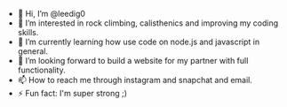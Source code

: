 - 👋 Hi, I’m @leedig0
- 👀 I’m interested in rock climbing, calisthenics and improving my coding skills.
- 🌱 I’m currently learning how use code on node.js and javascript in general.
- 💞️ I’m looking forward to build a website for my partner with full functionality.
- 📫 How to reach me through instagram and snapchat and email.
- ⚡ Fun fact: I'm super strong ;)

<!---
leedig0/leedig0 is a ✨ special ✨ repository because its `README.md` (this file) appears on your GitHub profile.
You can click the Preview link to take a look at your changes.
--->
